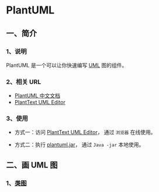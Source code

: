 # PlantUML

## 一、简介
### 1、说明
PlantUML 是一个可以让你快速编写 [UML](basic.md) 图的组件。

### 2、相关 URL
+ [PlantUML 中文文档](https://plantuml.com/zh/)
+ [PlantText UML Editor](https://www.planttext.com/)

### 3、使用
+ 方式一：访问 [PlantText UML Editor](https://www.planttext.com/)， 通过 `浏览器` 在线使用。

+ 方式二：执行 [plantuml.jar](https://plantuml.com/zh/starting)， 通过 `Java -jar` 本地使用。

## 二、画 UML 图
### 1、[类图](class-diagram.md)